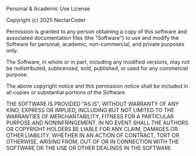 Personal & Academic Use License

Copyright (c) 2025 NectarCoder

Permission is granted to any person obtaining a copy of this software and associated documentation files (the "Software") to use and modify the Software for personal, academic, non-commercial, and private purposes only.

The Software, in whole or in part, including any modified versions, may not be redistributed, sublicensed, sold, published, or used for any commercial purpose.

The above copyright notice and this permission notice shall be included in all copies or substantial portions of the Software.

THE SOFTWARE IS PROVIDED "AS IS", WITHOUT WARRANTY OF ANY KIND, EXPRESS OR IMPLIED, INCLUDING BUT NOT LIMITED TO THE WARRANTIES OF MERCHANTABILITY, FITNESS FOR A PARTICULAR PURPOSE AND NONINFRINGEMENT. IN NO EVENT SHALL THE AUTHORS OR COPYRIGHT HOLDERS BE LIABLE FOR ANY CLAIM, DAMAGES OR OTHER LIABILITY, WHETHER IN AN ACTION OF CONTRACT, TORT OR OTHERWISE, ARISING FROM, OUT OF OR IN CONNECTION WITH THE SOFTWARE OR THE USE OR OTHER DEALINGS IN THE SOFTWARE.
